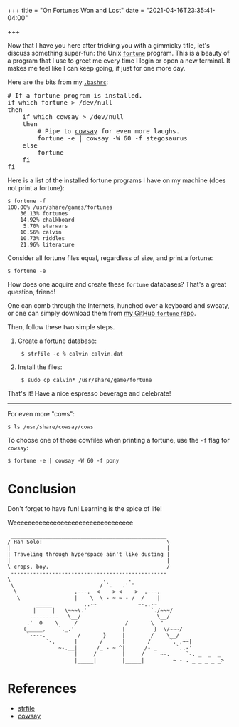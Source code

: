 +++
title = "On Fortunes Won and Lost"
date = "2021-04-16T23:35:41-04:00"

+++

Now that I have you here after tricking you with a gimmicky title, let's discuss something super-fun: the Unix [`fortune`] program.  This is a beauty of a program that I use to greet me every time I login or open a new terminal.  It makes me feel like I can keep going, if just for one more day.

Here are the bits from my [`.bashrc`]:

<pre class="math">
# If a fortune program is installed.
if which fortune > /dev/null
then
    if which cowsay > /dev/null
    then
        # Pipe to <a href="https://en.wikipedia.org/wiki/Cowsay">cowsay</a> for even more laughs.
        fortune -e | cowsay -W 60 -f stegosaurus
    else
        fortune
    fi
fi
</pre>

Here is a list of the installed fortune programs I have on my machine (does not print a fortune):

```
$ fortune -f
100.00% /usr/share/games/fortunes
    36.13% fortunes
    14.92% chalkboard
     5.70% starwars
    10.56% calvin
    10.73% riddles
    21.96% literature
```

Consider all fortune files equal, regardless of size, and print a fortune:

```
$ fortune -e
```

How does one acquire and create these `fortune` databases?  That's a great question, friend!

One can comb through the Internets, hunched over a keyboard and sweaty, or one can simply download them from [my GitHub `fortune` repo].

Then, follow these two simple steps.

1. Create a fortune database:

        $ strfile -c % calvin calvin.dat

2. Install the files:

        $ sudo cp calvin* /usr/share/game/fortune

That's it!  Have a nice espresso beverage and celebrate!

---

For even more "cows":

```
$ ls /usr/share/cowsay/cows
```

To choose one of those cowfiles when printing a fortune, use the `-f` flag for `cowsay`:

```
$ fortune -e | cowsay -W 60 -f pony
```

# Conclusion

Don't forget to have fun!  Learning is the spice of life!

Weeeeeeeeeeeeeeeeeeeeeeeeeeeeeeeee

```
 _________________________________________________
/ Han Solo:                                       \
|                                                 |
| Traveling through hyperspace ain't like dusting |
|                                                 |
\ crops, boy.                                     /
 -------------------------------------------------
\                             .       .
 \                           / `.   .' "
  \                  .---.  <    > <    >  .---.
   \                 |    \  \ - ~ ~ - /  /    |
         _____          ..-~             ~-..-~
        |     |   \~~~\.'                    `./~~~/
       ---------   \__/                        \__/
      .'  O    \     /               /       \  "
     (_____,    `._.'               |         }  \/~~~/
      `----.          /       }     |        /    \__/
            `-.      |       /      |       /      `. ,~~|
                ~-.__|      /_ - ~ ^|      /- _      `..-'
                     |     /        |     /     ~-.     `-. _  _  _
                     |_____|        |_____|         ~ - . _ _ _ _ _>
```

# References

- [strfile](https://linux.die.net/man/1/strfile)
- [cowsay](https://linux.die.net/man/1/cowsay)

[`fortune`]: https://en.wikipedia.org/wiki/Fortune_%28Unix%29
[`.bashrc`]: https://github.com/btoll/dotfiles/blob/master/bash/.bashrc
[my GitHub `fortune` repo]: https://github.com/btoll/fortune

